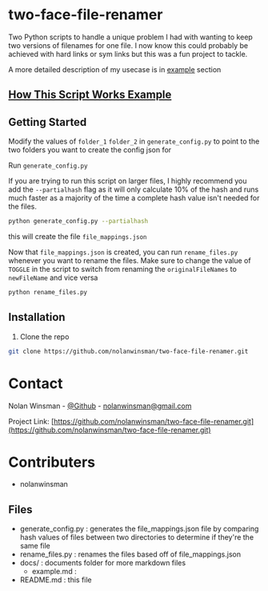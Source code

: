 # two-face-file-renamer

Two Python scripts to handle a unique problem I had with wanting to keep two versions of filenames for one file. I now know this could probably be achieved with hard links or sym links but this was a fun project to tackle. 

A more detailed description of my usecase is in [example](docs/example.md) section


## [How This Script Works Example](docs/example.md)

## Getting Started

Modify the values of `folder_1` `folder_2` in `generate_config.py` to point to the two folders you want to create the config json for

Run `generate_config.py`

If you are trying to run this script on larger files, I highly recommend you add the `--partialhash` flag as it will only calculate 10% of the hash and runs much faster as a majority of the time a complete hash value isn't needed for the files.

```sh
python generate_config.py --partialhash
```

this will create the file `file_mappings.json`

Now that `file_mappings.json` is created, you can run `rename_files.py` whenever you want to rename the files. Make sure to change the value of `TOGGLE` in the script to switch from renaming the `originalFileNames` to `newFileName` and vice versa

```sh
python rename_files.py
```

## Installation

1. Clone the repo

```sh
git clone https://github.com/nolanwinsman/two-face-file-renamer.git
```

# Contact

Nolan Winsman - [@Github](https://github.com/nolanwinsman) - nolanwinsman@gmail.com

Project Link: [https://github.com/nolanwinsman/two-face-file-renamer.git](https://github.com/nolanwinsman/two-face-file-renamer.git)

# Contributers

- nolanwinsman

## Files

* generate_config.py : generates the file_mappings.json file by comparing hash values of files between two directories to determine if they're the same file
* rename_files.py : renames the files based off of file_mappings.json
* docs/ : documents folder for more markdown files
    * example.md : 
* README.md : this file
